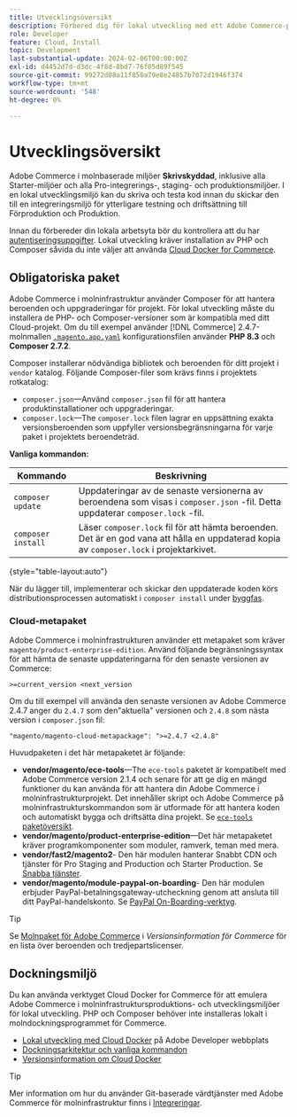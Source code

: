 ```yaml
---
title: Utvecklingsöversikt
description: Förbered dig för lokal utveckling med ett Adobe Commerce-projekt för molninfrastruktur.
role: Developer
feature: Cloud, Install
topic: Development
last-substantial-update: 2024-02-06T00:00:00Z
exl-id: d4452d7d-d3dc-4f8d-8bd7-76f05d89f545
source-git-commit: 99272d08a11f850a79e8e24857b7072d1946f374
workflow-type: tm+mt
source-wordcount: '548'
ht-degree: 0%

---
```


# Utvecklingsöversikt

Adobe Commerce i molnbaserade miljöer **Skrivskyddad**, inklusive alla Starter-miljöer och alla Pro-integrerings-, staging- och produktionsmiljöer. I en lokal utvecklingsmiljö kan du skriva och testa kod innan du skickar den till en integreringsmiljö för ytterligare testning och driftsättning till Förproduktion och Produktion.

Innan du förbereder din lokala arbetsyta bör du kontrollera att du har [autentiseringsuppgifter](../../get-started/prepare-workspace.md). Lokal utveckling kräver installation av PHP och Composer såvida du inte väljer att använda [Cloud Docker for Commerce](#docker-environment).

## Obligatoriska paket

Adobe Commerce i molninfrastruktur använder Composer för att hantera beroenden och uppgraderingar för projekt. För lokal utveckling måste du installera de PHP- och Composer-versioner som är kompatibla med ditt Cloud-projekt. Om du till exempel använder [!DNL Commerce] 2.4.7-molnmallen [`.magento.app.yaml`](https://github.com/magento/magento-cloud/blob/2.4.7/.magento.app.yaml) konfigurationsfilen använder **PHP 8.3** och **Composer 2.7.2**.

Composer installerar nödvändiga bibliotek och beroenden för ditt projekt i `vendor` katalog. Följande Composer-filer som krävs finns i projektets rotkatalog:

- `composer.json`—Använd `composer.json` fil för att hantera produktinstallationer och uppgraderingar.
- `composer.lock`—The `composer.lock` filen lagrar en uppsättning exakta versionsberoenden som uppfyller versionsbegränsningarna för varje paket i projektets beroendeträd.

**Vanliga kommandon:**

| Kommando | Beskrivning |
|--------------------|----------------------------------------------------------------------------------------------------------------------------------------------------------|
| `composer update` | Uppdateringar av de senaste versionerna av beroendena som visas i `composer.json` -fil. Detta uppdaterar `composer.lock` -fil. |
| `composer install` | Läser `composer.lock` fil för att hämta beroenden. Det är en god vana att hålla en uppdaterad kopia av `composer.lock` i projektarkivet. |

{style="table-layout:auto"}

När du lägger till, implementerar och skickar den uppdaterade koden körs distributionsprocessen automatiskt i `composer install` under [byggfas](../deploy/process.md#build-phase-build-phase).

### Cloud-metapaket

Adobe Commerce i molninfrastrukturen använder ett metapaket som kräver `magento/product-enterprise-edition`. Använd följande begränsningssyntax för att hämta de senaste uppdateringarna för den senaste versionen av Commerce:

```text
>=current_version <next_version
```

Om du till exempel vill använda den senaste versionen av Adobe Commerce 2.4.7 anger du `2.4.7` som den&quot;aktuella&quot; versionen och `2.4.8` som nästa version i `composer.json` fil:

```text
"magento/magento-cloud-metapackage": ">=2.4.7 <2.4.8"
```

Huvudpaketen i det här metapaketet är följande:

- **vendor/magento/ece-tools**—The `ece-tools` paketet är kompatibelt med Adobe Commerce version 2.1.4 och senare för att ge dig en mängd funktioner du kan använda för att hantera din Adobe Commerce i molninfrastrukturprojekt. Det innehåller skript och Adobe Commerce på molninfrastrukturskommandon som är utformade för att hantera koden och automatiskt bygga och driftsätta dina projekt. Se [`ece-tools` paketöversikt](../dev-tools/package-overview.md).
- **vendor/magento/product-enterprise-edition**—Det här metapaketet kräver programkomponenter som moduler, ramverk, teman med mera.
- **vendor/fast2/magento2**- Den här modulen hanterar Snabbt CDN och tjänster för Pro Staging and Production och Starter Production. Se [Snabba tjänster](/help/cloud-guide/cdn/fastly.md#fastly-cdn-module-for-magento-2).
- **vendor/magento/module-paypal-on-boarding**- Den här modulen erbjuder PayPal-betalningsgateway-utcheckning genom att ansluta till ditt PayPal-handelskonto. Se [PayPal On-Boarding-verktyg](../store/paypal.md).

>[!TIP]
>
>Se [Molnpaket för Adobe Commerce](/help/cloud-guide/release-notes/cloud-packages.md) i _Versionsinformation för Commerce_ för en lista över beroenden och tredjepartslicenser.

## Dockningsmiljö

Du kan använda verktyget Cloud Docker for Commerce för att emulera Adobe Commerce i molninfrastruktursproduktions- och utvecklingsmiljöer för lokal utveckling. PHP och Composer behöver inte installeras lokalt i molndockningsprogrammet för Commerce.

- [Lokal utveckling med Cloud Docker](https://developer.adobe.com/commerce/cloud-tools/docker/setup/) på Adobe Developer webbplats
- [Dockningsarkitektur och vanliga kommandon](../dev-tools/cloud-docker.md)
- [Versionsinformation om Cloud Docker](../release-notes/cloud-docker.md)

>[!TIP]
>
>Mer information om hur du använder Git-baserade värdtjänster med Adobe Commerce för molninfrastruktur finns i [Integreringar](../integrations/overview.md).
